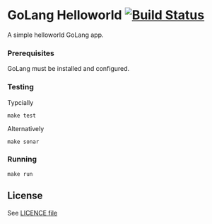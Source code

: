 # GoLang Helloworld [![Build Status](https://travis-ci.org/nemonik/helloworld.svg?branch=master)](https://travis-ci.org/nemonik/helloworld)

A simple helloworld GoLang app.

### Prerequisites

GoLang must be installed and configured.

### Testing

Typcially

```
make test
```

Alternatively

```
make sonar
```

### Running

```
make run
```

## License

See [LICENCE file](https://raw.githubusercontent.com/nemonik/helloworld/master/LICENSE)

